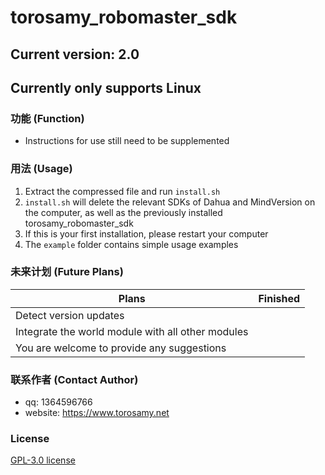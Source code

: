 # torosamy_robomaster_sdk

## Current version: 2.0
## Currently only supports Linux

### 功能 (Function)
- Instructions for use still need to be supplemented

### 用法 (Usage)
1. Extract the compressed file and run `install.sh`
2. `install.sh` will delete the relevant SDKs of Dahua and MindVersion on the computer, as well as the previously installed torosamy_robomaster_sdk
3. If this is your first installation, please restart your computer
4. The `example` folder contains simple usage examples

### 未来计划 (Future Plans)
| Plans   | Finished |
| ------ | -------- |
| Detect version updates |         |
| Integrate the world module with all other modules |          |
| You are welcome to provide any suggestions |         |


### 联系作者 (Contact Author)
- qq: 1364596766
- website: https://www.torosamy.net

### License
[GPL-3.0 license](./LICENSE)
